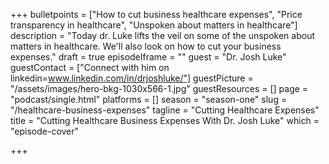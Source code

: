+++
bulletpoints = ["How to cut business healthcare expenses", "Price transparency in healthcare", "Unspoken about matters in healthcare"]
description = "Today dr. Luke lifts the veil on some of the unspoken about matters in healthcare. We'll also look on how to cut your business expenses."
draft = true
episodeIframe = ""
guest = "Dr. Josh Luke"
guestContact = ["Connect with him on linkedin=www.linkedin.com/in/drjoshluke/"]
guestPicture = "/assets/images/hero-bkg-1030x566-1.jpg"
guestResources = []
page = "podcast/single.html"
platforms = []
season = "season-one"
slug = "/healthcare-business-expenses"
tagline = "Cutting Healthcare Expenses"
title = "Cutting Healthcare Business Expenses With Dr. Josh Luke"
which = "episode-cover"

+++
